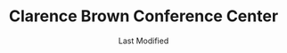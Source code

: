 ---
layout: location-page
date: Last Modified
description: "Local COVID-19 testing is available at Clarence Brown Conference Center in Cartersville, Georgia, USA."
permalink: "locations/georgia/cartersville/clarence-brown-conference-center/"
tags:
  - locations
  - georgia
title: Clarence Brown Conference Center
uniqueName: clarence-brown-conference-center
state: Georgia
stateAbbr: GA
hood: "Cartersville"
address: "5450 GA-20"
city: "Cartersville"
zip: "30121"
zipsNearby: "30701 30703 30705 30707 30708 30710 30711 30719 30720 30721 30722 30724 30725 30726 30728 30730 30731 30732 30733 30734 30735 30736 30738 30739 30740 30742 30746 30747 30751 30753 30755 30756 37302 37316 37362 35959 35960 35961 36261 35967 35968 36262 35973 36263 36264 35981 36265 35983 35984 36269 36272 36273 36275 35989 30101 30102 30103 30004 30005 30009 30022 30023 30104 30105 30301 30302 30303 30304 30305 30306 30307 30308 30309 30310 30311 30312 30313 30314 30315 30316 30317 30318 30319 30320 30321 30322 30324 30325 30326 30327 30328 30329 30330 30331 30332 30333 30334 30336 30337 30338 30339 30340 30341 30342 30343 30344 30345 30346 30348 30349 30350 30353 30354 30355 30356 30357 30358 30359 30360 30361 30362 30363 30364 30366 30368 30369 30370 30371 30374 30375 30377 30378 30380 30384 30385 30388 30392 30394 30396 30398 31106 31107 31119 31126 31131 31136 31139 31141 31145 31146 31150 31156 31192 31193 31195 31196 39901 30011 30106 30168 30002 30107 30513 30108 30109 30517 30110 30113 30515 30518 30519 30114 30115 30169 30112 30116 30117 30118 30119 30120 30121 30123 30124 30125 30522 30111 30021 30288 30012 30013 30094 30129 30028 30040 30041 30019 30533 30597 30132 30157 30534 30030 30031 30032 30033 30034 30035 30036 30037 30133 30134 30135 30154 30026 30029 30095 30096 30097 30098 30099 30539 30294 30536 30540 30137 30541 30138 30213 30139 30214 30215 30269 30270 31169 30140 30542 30297 30298 30501 30503 30504 30506 30507 30017 30228 30141 30142 30548 30143 30236 30237 30238 30144 30152 30156 30160 31144 30145 30042 30043 30044 30045 30046 30049 30146 30047 30048 30147 30122 30038 30058 30052 30250 30555 30252 30253 30126 30148 30006 30007 30008 30060 30061 30062 30063 30064 30065 30066 30067 30068 30069 30090 30559 30259 30560 30260 30287 30150 30564 30151 30263 30264 30265 30271 30003 30010 30071 30091 30092 30093 30502 30566 30268 30072 30127 30074 30272 30273 30274 30296 30153 30149 30161 30162 30163 30164 30165 30170 30075 30076 30077 30171 30275 30079 30276 30172 30277 30173 30080 30081 30082 30039 30078 30281 30083 30086 30087 30088 30572 30024 30175 30176 30177 30178 30179 30084 30085 30289 30290 30291 30180 30182 30183 30184 30185 30187 30188 30189 30073 30347 30376 30379 30386 30387 30389 30390 30399 31120 31191 31197 31198 31199" 
mapUrl: "http://maps.apple.com/?q=Clarence+Brown+Conference+Center&address=5450+GA-20,Cartersville,Georgia,30121"
locationType: Drive-thru
phone: "706-802-5329"
website: "https://dph.georgia.gov/locations/clarence-brown-conference-center"
onlineBooking: undefined
closed: undefined
closedUpdate: May 23rd, 2020
notes: "By appointment only."
days: Weekdays
hours: 9AM-5PM
altDays: Saturdays
altHours: 9AM-1PM
ctaMessage: Learn more
ctaUrl: "https://dph.georgia.gov/locations/clarence-brown-conference-center"
---